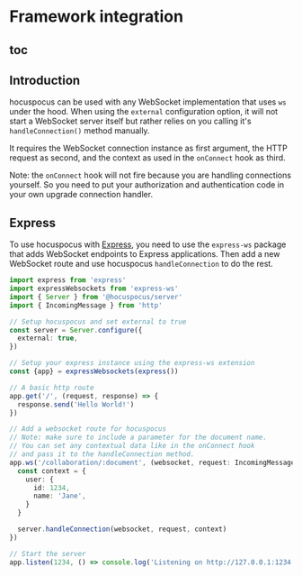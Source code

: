 # Framework integration

## toc

## Introduction

hocuspocus can be used with any WebSocket implementation that uses `ws` under the hood. When using the `external` configuration option, it will not start a WebSocket server itself but rather relies on you calling it's `handleConnection()` method manually.

It requires the WebSocket connection instance as first argument, the HTTP request as second, and the context as used in the `onConnect` hook as third.

Note: the `onConnect` hook will not fire because you are handling connections yourself. So you need to put your authorization and authentication code in your own upgrade connection handler.

## Express

To use hocuspocus with [Express](https://expressjs.com), you need to use the `express-ws` package that adds WebSocket endpoints to Express applications. Then add a new WebSocket route and use hocuspocus `handleConnection` to do the rest.

```typescript
import express from 'express'
import expressWebsockets from 'express-ws'
import { Server } from '@hocuspocus/server'
import { IncomingMessage } from 'http'

// Setup hocuspocus and set external to true
const server = Server.configure({
  external: true,
})

// Setup your express instance using the express-ws extension
const {app} = expressWebsockets(express())

// A basic http route
app.get('/', (request, response) => {
  response.send('Hello World!')
})

// Add a websocket route for hocuspocus
// Note: make sure to include a parameter for the document name.
// You can set any contextual data like in the onConnect hook
// and pass it to the handleConnection method.
app.ws('/collaboration/:document', (websocket, request: IncomingMessage) => {
  const context = {
    user: {
      id: 1234,
      name: 'Jane',
    }
  }

  server.handleConnection(websocket, request, context)
})

// Start the server
app.listen(1234, () => console.log('Listening on http://127.0.0.1:1234'))
```
